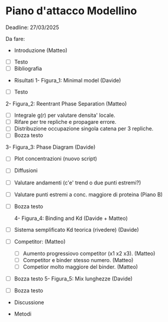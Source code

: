 # Piano d'attacco Modellino

Deadline: 27/03/2025


Da fare:

- Introduzione (Matteo)
 - [ ] Testo
 - [ ] Bibliografia
- Risultati
   1- Figura_1: Minimal model (Davide)
 - [ ] Testo

  2- Figura_2: Reentrant Phase Separation (Matteo)
 - [ ] Integrale g(r) per valutare densita' locale.
 - [ ] Rifare per tre repliche e propagare errore.
 - [ ] Distribuzione occupazione singola catena per 3 repliche.
 - [ ] Bozza testo

  3- Figura_3: Phase Diagram (Davide)

- [ ] Plot concentrazioni (nuovo script)

- [ ] Diffusioni

- [ ] Valutare andamenti (c'e' trend o due punti estremi?)

- [ ] Valutare punti estremi a conc. maggiore di proteina (Piano B)

- [ ] Bozza testo

  4- Figura_4: Binding and Kd (Davide + Matteo)
  
- [ ] Sistema semplificato Kd teorica (rivedere) (Davide)

- [ ] Competitor: (Matteo)

   	- [ ] Aumento progressiovo competitor (x1 x2 x3). (Matteo)
   	- [ ] Competitor e binder stesso numero. (Matteo)
   	- [ ] Competior molto maggiore del binder. (Matteo)

- [ ] Bozza testo
  5- Figura_5: Mix lunghezze (Davide)

- [ ] Bozza testo
  
- Discussione

- Metodi 